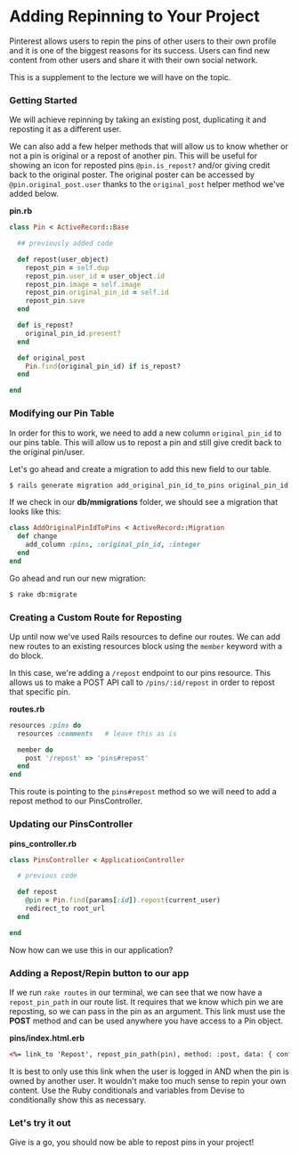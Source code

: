 # Adding Repinning to Your Project

Pinterest allows users to repin the pins of other users to their own profile and it is one of the biggest reasons for its success. Users can find new content from other users and share it with their own social network.

This is a supplement to the lecture we will have on the topic.

### Getting Started

We will achieve repinning by taking an existing post, duplicating it and reposting it as a different user.

We can also add a few helper methods that will allow us to know whether or not a pin is original or a repost of another pin. This will be useful for showing an icon for reposted pins `@pin.is_repost?` and/or giving credit back to the original poster. The original poster can be accessed by `@pin.original_post.user` thanks to the `original_post` helper method we've added below.

**pin.rb**
```ruby
class Pin < ActiveRecord::Base

  ## previously added code

  def repost(user_object)
    repost_pin = self.dup
    repost_pin.user_id = user_object.id
    repost_pin.image = self.image
    repost_pin.original_pin_id = self.id
    repost_pin.save
  end

  def is_repost?
    original_pin_id.present?
  end

  def original_post
    Pin.find(original_pin_id) if is_repost?
  end

end
```

### Modifying our Pin Table

In order for this to work, we need to add a new column `original_pin_id` to our pins table. This will allow us to repost a pin and still give credit back to the original pin/user.

Let's go ahead and create a migration to add this new field to our table.

```bash
$ rails generate migration add_original_pin_id_to_pins original_pin_id:integer
```

If we check in our **db/mmigrations** folder, we should see a migration that looks like this:

```ruby
class AddOriginalPinIdToPins < ActiveRecord::Migration
  def change
    add_column :pins, :original_pin_id, :integer
  end
end
```
Go ahead and run our new migration:

```bash
$ rake db:migrate
```

### Creating a Custom Route for Reposting

Up until now we've used Rails resources to define our routes. We can add new routes to an existing resources block using the `member` keyword with a do block.

In this case, we're adding a `/repost` endpoint to our pins resource. This allows us to make a POST API call to `/pins/:id/repost` in order to repost that specific pin.

**routes.rb**
```ruby
resources :pins do
  resources :comments   # leave this as is

  member do
    post '/repost' => 'pins#repost'
  end
end
```

This route is pointing to the `pins#repost` method so we will need to add a repost method to our PinsController.

### Updating our PinsController

**pins_controller.rb**

```ruby
class PinsController < ApplicationController

  # previous code

  def repost
    @pin = Pin.find(params[:id]).repost(current_user)
    redirect_to root_url
  end

end
```

Now how can we use this in our application?

### Adding a Repost/Repin button to our app

If we run `rake routes` in our terminal, we can see that we now have a `repost_pin_path` in our route list. It requires that we know which pin we are reposting, so we can pass in the pin as an argument. This link must use the **POST** method and can be used anywhere you have access to a Pin object.

**pins/index.html.erb**
```html
<%= link_to 'Repost', repost_pin_path(pin), method: :post, data: { confirm: 'Are you sure?' } %>
```

It is best to only use this link when the user is logged in AND when the pin is owned by another user. It wouldn't make too much sense to repin your own content. Use the Ruby conditionals and variables from Devise to conditionally show this as necessary.

### Let's try it out

Give is a go, you should now be able to repost pins in your project!
